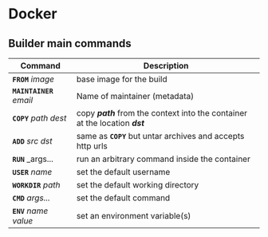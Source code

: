 # Docker

## Builder main commands

|Command                    |Description|
|---                        |---|
|**`FROM`** _image_         | base image for the build|
|**`MAINTAINER`** _email_   | Name of maintainer (metadata)|
|**`COPY`** _path_ _dest_   | copy ___path___ from the context into the container at the location ___dst___|
|**`ADD`** _src_ _dst_      | same as **`COPY`** but untar archives and accepts http urls|
|**`RUN`** _args...         | run an arbitrary command inside the container |
|**`USER`** _name_          | set the default username|
|**`WORKDIR`** _path_       | set the default working directory|
|**`CMD`** _args..._        | set the default command|
|**`ENV`** _name_ _value_   | set an environment variable(s)|
